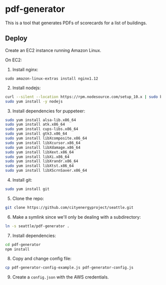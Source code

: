 # pdf-generator

This is a tool that generates PDFs of scorecards for a list of buildings.

## Deploy

Create an EC2 instance running Amazon Linux.

On EC2:

 1. Install nginx:

 `sudo amazon-linux-extras install nginx1.12`

 2. Install nodejs:

 ```bash
 curl --silent --location https://rpm.nodesource.com/setup_10.x | sudo bash -
 sudo yum install -y nodejs
 ```

 3. Install dependencies for puppeteer:

 ```bash
 sudo yum install alsa-lib.x86_64
 sudo yum install atk.x86_64
 sudo yum install cups-libs.x86_64
 sudo yum install gtk3.x86_64
 sudo yum install libXcomposite.x86_64
 sudo yum install libXcursor.x86_64
 sudo yum install libXdamage.x86_64
 sudo yum install libXext.x86_64
 sudo yum install libXi.x86_64
 sudo yum install libXrandr.x86_64
 sudo yum install libXtst.x86_64
 sudo yum install libXScrnSaver.x86_64
 ```

 4. Install git:

 ```bash
 sudo yum install git
 ```

 5. Clone the repo:

 ```bash
 git clone https://github.com/cityenergyproject/seattle.git
 ```

 6. Make a symlink since we'll only be dealing with a subdirectory:

 ```bash
 ln -s seattle/pdf-generator .
 ```

 7. Install dependencies:

 ```bash
 cd pdf-generator
 npm install
 ```

 8. Copy and change config file:

 ```bash
 cp pdf-generator-config-example.js pdf-generator-config.js
 ```

 9. Create a `config.json` with the AWS credentials.
